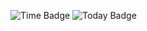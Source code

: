 
![Time Badge](https://img.shields.io/badge/Time-15:44-brightgreen?style=for-the-badge) ![Today Badge](https://img.shields.io/badge/Today-2025-08-31-blue?style=for-the-badge)

